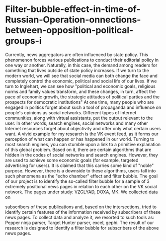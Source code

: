 # Filter-bubble-effect-in-time-of-Russian-Operation-onnections-between-opposition-political-groups-i
Currently, news aggregators are often influenced by state policy. This phenomenon forces various publications to conduct their editorial policy in one way or another. Naturally, in this case, the demand among readers for something that lives outside of state policy increases.
If we turn to the modern world, we will see that social media can both change the face and completely control the economic, political and social life of our lives. If we turn to Inglehart, we can see how "political and economic goals, religious norms and family values transform, and these changes, in turn, affect the pace of economic growth, the strategic attitudes of political parties and the prospects for democratic institutions"
At one time, many people who are engaged in politics forget about such a tool of propaganda and influence on people's opinions as social networks. Different types of Internet communities, along with virtual assistants, put the output relevant to the user. In other words, search engines, social networks and many other Internet resources forget about objectivity and offer only what certain users want.
A vivid example for my research is the VK event feed, as it forms our perception of what can happen or has happened in our world. Turning to most search engines, you can stumble upon a link to a primitive explanation of this global problem. Based on it, there are certain algorithms that are hidden in the codes of social networks and search engines. However, they are used to achieve some economic goals (for example, targeted advertising for users). It is claimed that this carries some kind of "noble" purpose. However, there is a downside to these algorithms, users fall into such phenomena as the "echo chamber" effect and filter bubble.
The goal of our project is to identify the so-called filter bubble for a sample of 3 extremely positional news pages in relation to each other on the VK social network. The pages under study: VZGLYAD, DOXA, MK. We collected data on

subscribers of these publications and, based on the intersections, tried to identify certain features of the information received by subscribers of these news pages. To collect data and analyze it, we resorted to such tools as: Pepper ninja parser, Target Hunter parser, excel, gephi.
The result of our research is designed to identify a filter bubble for subscribers of the above news pages.
